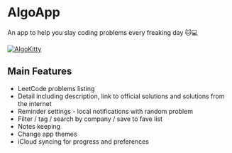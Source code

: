# AlgoApp 
An app to help you slay coding problems every freaking day 🐱💻

[![AlgoKitty](https://github.com/itsmeichigo/AlgoApp/blob/master/10.png)](https://www.producthunt.com/posts/algokitty)


## Main Features

- LeetCode problems listing
- Detail including description, link to official solutions and solutions from the internet
- Reminder settings - local notifications with random problem
- Filter / tag / search by company / save to fave list
- Notes keeping
- Change app themes
- iCloud syncing for progress and preferences
